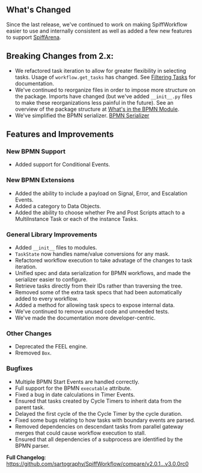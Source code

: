 ## What's Changed

Since the last release, we've continued to work on making SpiffWorkflow easier to use and internally consistent as well as
added a few new features to support [SpiffArena](https://www.spiffworkflow.org/).

## Breaking Changes from 2.x:

* We refactored task iteration to allow for greater flexibility in selecting tasks.  Usage of `workflow.get_tasks` has changed.
  See [Filtering Tasks](https://spiffworkflow.readthedocs.io/en/latest/bpmn/workflows.html#filtering-tasks) for documentation.
* We've continued to reorganize files in order to impose more structure on the package.  Imports have changed (but we've added
  `__init__.py` files to make these reorganizations less painful in the future).  See an overview of the package structure at
  [What's in the BPMN Module](https://spiffworkflow.readthedocs.io/en/latest/bpmn/imports.html).
* We've simplified the BPMN serializer. [BPMN Serializer](https://spiffworkflow.readthedocs.io/en/latest/bpmn/serialization.html)

## Features and Improvements

### New BPMN Support

* Added support for Conditional Events.

### New BPMN Extensions

* Added the ability to include a payload on Signal, Error, and Escalation Events.
* Added a category to Data Objects.
* Added the ability to choose whether Pre and Post Scripts attach to a MultiInstance Task or each of the instance Tasks.

### General Library Improvements

* Added `__init__` files to modules.
* `TaskState` now handles name/value conversions for any mask.
* Refactored workflow execution to take advatage of the changes to task iteration.
* Unified spec and data serialization for BPMN workflows, and made the serializer easier to configure.
* Retrieve tasks directly from their IDs rather than traversing the tree.
* Removed some of the extra task specs that had been automatically added to every workflow.
* Added a method for allowing task specs to expose internal data.
* We've continued to remove unused code and unneeded tests.
* We've made the documentation more developer-centric.

### Other Changes

* Deprecated the FEEL engine.
* Rremoved `Box`.

### Bugfixes

* Multiple BPMN Start Events are handled correctly.
* Full support for the BPMN `executable` attribute.
* Fixed a bug in date calculations in Timer Events.
* Ensured that tasks created by Cycle Timers to inherit data from the parent task.
* Delayed the first cycle of the the Cycle Timer by the cycle duration.
* Fixed some bugs relating to how tasks with boundary events are parsed.
* Removed dependencies on descendant tasks from parallel gateway merges that could cause workflow execution to stall.
* Ensured that all dependencies of a subprocess are identified by the BPMN parser.

**Full Changelog**: https://github.com/sartography/SpiffWorkflow/compare/v2.0.1...v3.0.0rc0

